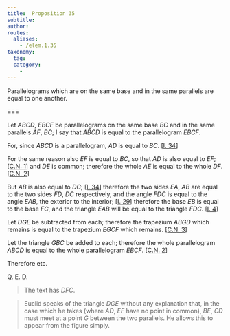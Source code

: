 ```yaml
---
title:  Proposition 35
subtitle:
author:
routes:
  aliases:
    - /elem.1.35
taxonomy:
  tag:
  category:
    -
---
```


Parallelograms which are on the same base and in the same parallels are equal to one another.

===

Let <em>ABCD</em>, <em>EBCF</em> be parallelograms on the same base <em>BC</em> and in the same parallels <em>AF</em>, <em>BC</em>; <lb n="5"/>I say that <em>ABCD</em> is equal to the parallelogram <em>EBCF</em>.

For, since <em>ABCD</em> is a parallelogram, <span class="center"><em>AD</em> is equal to <em>BC</em>. [<a href="/elem.1.34">I. 34</a>]</span>
<pb n="327"/>

For the same reason also <span class="center"><em>EF</em> is equal to <em>BC</em>, <lb n="10"/>so that <em>AD</em> is also equal to <em>EF</em>; [<a href="/elem.1.c.n.1">C.N. 1</a>]</span> and <em>DE</em> is common; <span class="center">therefore the whole <em>AE</em> is equal to the whole <em>DF</em>. [<a href="/elem.1.c.n.2">C.N. 2</a>]</span>

But <em>AB</em> is also equal to <em>DC</em>; [<a href="/elem.1.34">I. 34</a>] therefore the two sides <em>EA</em>, <em>AB</em> are equal to the two sides <lb n="15"/><em>FD</em>, <em>DC</em> respectively,
<span class="center">and the angle <em>FDC</em> is equal to the angle <em>EAB</em>, the exterior to the interior; [<a href="/elem.1.29">I. 29</a>] therefore the base <em>EB</em> is equal <lb n="20"/>to the base <em>FC</em>, and the triangle <em>EAB</em> will be equal to the triangle <em>FDC</em>. [<a href="/elem.1.4">I. 4</a>]</span>

Let <em>DGE</em> be subtracted from each; therefore the trapezium <em>ABGD</em> which remains is equal to the trapezium <em>EGCF</em> which remains. [<a href="/elem.1.c.n.3">C.N. 3</a>] <lb n="25"/>

Let the triangle <em>GBC</em> be added to each; therefore the whole parallelogram <em>ABCD</em> is equal to the whole parallelogram <em>EBCF</em>. [<a href="/elem.1.c.n.2">C.N. 2</a>]

Therefore etc.

<div class="QED">

Q. E. D.

</div>
<blockquote n="21. FDC." class="crit" place="unspecified" anchored="yes">

The text has <quote><em>DFC</em>.</quote>


</blockquote>
<blockquote n="22. Let DGE be subtracted." class="crit" place="unspecified" anchored="yes">

Euclid speaks of the triangle <em>DGE</em> without any explanation that, in the case which he takes (where <em>AD</em>, <em>EF</em> have no point in common), <em>BE</em>, <em>CD</em> must meet at a point <em>G</em> between the two parallels. He allows this to appear from the figure simply.

</blockquote>
